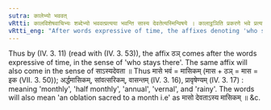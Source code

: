 ```yaml
---
sutra: कालेभ्यो भववत्
vRtti: कालविशेषवाचिभ्यः शब्देभ्यो भववत्प्रत्यया भवन्ति सास्य देवतेत्यस्मिन्विषये । कालाट्ठञिति प्रकरणे भवे प्रत्यया विधास्यन्ते ते सास्य देवतेत्यस्मिन्नर्थे तथैवेष्यन्ते, तदर्थमिदमुच्यते ॥
vRtti_eng: "After words expressive of time, the affixes denoting 'who stays there' (IV. 3. 11) to (IV. 3. 53), come also in the sense of 'this its deity'."
---
```

Thus by (IV. 3. 11) (read with (IV. 3. 53)), the affix ठञ् comes after the words expressive of time, in the sense of 'who stays there'. The same affix will also come in the sense of साऽस्यदेवता ॥ Thus मासे भवं = मासिकम् (मास + ठञ् = मास = इक (VII. 3. 50)); अर्द्धमासिकम्, सांवत्सरिकम्, वासन्तम् (IV. 3. 16), प्रावृषेण्यम् (IV. 3. 17) : meaning 'monthly', 'half monthly', 'annual', 'vernal', and 'rainy'. The words will also mean 'an oblation sacred to a month i.e' as मासो देवताऽस्य मासिकम् ॥ &c.
